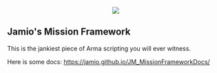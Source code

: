 <p align="center">
    <img src = "https://i.imgur.com/VM5xMFB.png">
    </a>
</p>


## Jamio's Mission Framework

This is the jankiest piece of Arma scripting you will ever witness.

Here is some docs: https://jamio.github.io/JM_MissionFrameworkDocs/
